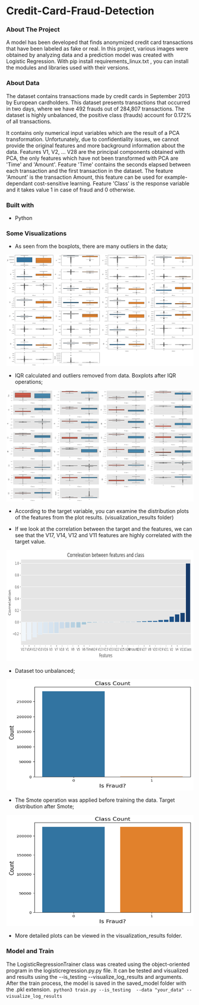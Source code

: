# Credit-Card-Fraud-Detection
### About The Project
A model has been developed that finds anonymized credit card transactions that have been labeled as fake or real. In this project, various images were obtained by analyzing data and a prediction model was created with Logistic Regression. With pip install requirements_linux.txt , you can install the modules and libraries used with their versions.

### About Data
The dataset contains transactions made by credit cards in September 2013 by European cardholders.
This dataset presents transactions that occurred in two days, where we have 492 frauds out of 284,807 transactions. The dataset is highly unbalanced, the positive class (frauds) account for 0.172% of all transactions.

It contains only numerical input variables which are the result of a PCA transformation. Unfortunately, due to confidentiality issues, we cannot provide the original features and more background information about the data. Features V1, V2, … V28 are the principal components obtained with PCA, the only features which have not been transformed with PCA are 'Time' and 'Amount'. Feature 'Time' contains the seconds elapsed between each transaction and the first transaction in the dataset. The feature 'Amount' is the transaction Amount, this feature can be used for example-dependant cost-sensitive learning. Feature 'Class' is the response variable and it takes value 1 in case of fraud and 0 otherwise.

### Built with
* Python

### Some Visualizations

* As seen from the boxplots, there are many outliers in the data;

<img src="visualization_results/About_Data/boxplots.png" width=600 height=300>


* IQR calculated and outliers removed from data. Boxplots after IQR operations;

<img src="visualization_results/About_Data/box_plots_after_ops.png" width=600 height=300>


* According to the target variable, you can examine the distribution plots of the features from the plot results. (visualization_results folder)


* If we look at the correlation between the target and the features, we can see that the V17, V14, V12 and V11 features are highly correlated with the target value. 

<img src="visualization_results/About_Data/corr_between_target_and_features.png" width=600 height=300>


* Dataset too unbalanced;

<img src="visualization_results/About_Data/target_distribution.png" width=600 height=300>


* The Smote operation was applied before training the data. Target distribution after Smote;

<img src="visualization_results/About_Data/target_distribution_after_smote.png" width=600 height=300>

* More detailed plots can be viewed in the visualization_results folder.

### Model and Train
The LogisticRegressionTrainer class was created using the object-oriented program in the logisticregression.py.py file. It can be tested and visualized and results  using the --is_testing --visualize_log_results and arguments. After the train process, the model is saved in the saved_model folder with the .pkl extension.``` python3 train.py --is_testing  --data "your_data" --visualize_log_results```
